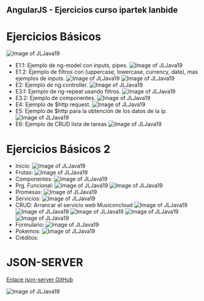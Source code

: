 ## AngularJS - Ejercicios curso ipartek lanbide
# Ejercicios Básicos
![Image of JLJava19](https://github.com/JLJava19/AngularJS/blob/master/images/EjerciciosBasicos.png)
- E1.1: Ejemplo de ng-model con inputs, pipes.
![Image of JLJava19](https://github.com/JLJava19/AngularJS/blob/master/images/Inicio.png)
- E1.2: Ejemplo de filtros con (uppercase, lowercase, currency, date), mas ejemplos de inputs.
![Image of JLJava19](https://github.com/JLJava19/AngularJS/blob/master/images/filtros.png)
![Image of JLJava19](https://github.com/JLJava19/AngularJS/blob/master/images/ng-model.png)
- E2: Ejemplo de ng.controller.
![Image of JLJava19](https://github.com/JLJava19/AngularJS/blob/master/images/ng-model0.png)
- E3.1: Ejemplo de ng-repeat usando filtros.
![Image of JLJava19](https://github.com/JLJava19/AngularJS/blob/master/images/ng-repeat.png)
- E3.2: Ejemplo de componentes.
![Image of JLJava19](https://github.com/JLJava19/AngularJS/blob/master/images/componentes2.png)
- E4: Ejemplo de $http request.
![Image of JLJava19](https://github.com/JLJava19/AngularJS/blob/master/images/http-request.png)
- E5: Ejemplo de $http para la obtención de los datos de la ip.
![Image of JLJava19](https://github.com/JLJava19/AngularJS/blob/master/images/ips.png)
- E6: Ejemplo de CRUD lista de tareas
![Image of JLJava19](https://github.com/JLJava19/AngularJS/blob/master/images/lista-tareas.png)

# Ejercicios Básicos 2
- Inicio: 
![Image of JLJava19](https://github.com/JLJava19/AngularJS/blob/master/images/Inicio.png)
- Frutas:
![Image of JLJava19](https://github.com/JLJava19/AngularJS/blob/master/images/frutas.png)
- Componentes:
![Image of JLJava19](https://github.com/JLJava19/AngularJS/blob/master/images/componente.png)
- Prg. Funcional:
![Image of JLJava19](https://github.com/JLJava19/AngularJS/blob/master/images/prog-funcional1.png)
![Image of JLJava19](https://github.com/JLJava19/AngularJS/blob/master/images/prog-funcional2.png)
- Promesas: 
![Image of JLJava19](https://github.com/JLJava19/AngularJS/blob/master/images/promesas.png)
- Servicios:
![Image of JLJava19](https://github.com/JLJava19/AngularJS/blob/master/images/Servicios.png)
- CRUD:
Arrancar el servicio web Musiconcloud
![Image of JLJava19](https://github.com/JLJava19/AngularJS/blob/master/images/Musiconcloud.png)
![Image of JLJava19](https://github.com/JLJava19/AngularJS/blob/master/images/Musiconcloud2.png)
![Image of JLJava19](https://github.com/JLJava19/AngularJS/blob/master/images/Musiconcloud3.png)
![Image of JLJava19](https://github.com/JLJava19/AngularJS/blob/master/images/crud-java.png)
![Image of JLJava19](https://github.com/JLJava19/AngularJS/blob/master/images/mysql.png)
- Formulario: 
![Image of JLJava19](https://github.com/JLJava19/AngularJS/blob/master/images/formulario.png)
- Pokemos:
![Image of JLJava19](https://github.com/JLJava19/AngularJS/blob/master/images/pokemos.png)
- Créditos:

# JSON-SERVER
[Enlace json-server GitHub](https://github.com/typicode/json-server)

![Image of JLJava19](https://github.com/JLJava19/AngularJS/blob/master/images/json-server.png)